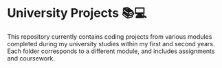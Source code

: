 # University Projects 📚💻

This repository currently contains coding projects from various modules completed during my university studies within my first and second years. Each folder corresponds to a different module, and includes assignments and coursework.
